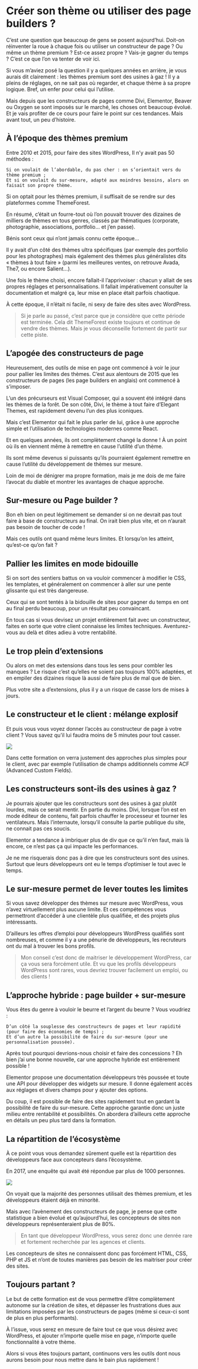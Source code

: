 # Créer son thème ou utiliser des page builders ?

C’est une question que beaucoup de gens se posent aujourd’hui. Doit-on réinventer la roue à chaque fois ou utiliser un constructeur de page ? Ou même un thème premium ? Est-ce assez propre ? Vais-je gagner du temps ? C’est ce que l’on va tenter de voir ici.

Si vous m’aviez posé la question il y a quelques années en arrière, je vous aurais dit clairement : les thèmes premium sont des usines à gaz ! Il y a pleins de réglages, on ne sait pas où regarder, et chaque thème à sa propre logique. Bref, un enfer pour celui qui l’utilise.

Mais depuis que les constructeurs de pages comme Divi, Elementor, Beaver ou Oxygen se sont imposés sur le marché, les choses ont beaucoup évolué. Et je vais profiter de ce cours pour faire le point sur ces tendances. Mais avant tout, un peu d’histoire.

## À l’époque des thèmes premium

Entre 2010 et 2015, pour faire des sites WordPress, Il n’y avait pas 50 méthodes :

    Si on voulait de l’abordable, du pas cher : on s’orientait vers du thème premium ;
    Et si on voulait du sur-mesure, adapté aux moindres besoins, alors on faisait son propre thème.

Si on optait pour les thèmes premium, il suffisait de se rendre sur des plateformes comme ThemeForest.

En résumé, c’était un fourre-tout où l’on pouvait trouver des dizaines de milliers de thèmes en tous genres, classés par thématiques (corporate, photographie, associations, portfolio… et j’en passe).

Bénis sont ceux qui n’ont jamais connu cette époque…

Il y avait d’un côté des thèmes ultra spécifiques (par exemple des portfolio pour les photographes) mais également des thèmes plus généralistes dits « thèmes à tout faire » (parmi les meilleures ventes, on retrouve Avada, The7, ou encore Salient…).

Une fois le thème choisi, encore fallait-il l’apprivoiser : chacun y allait de ses propres réglages et personnalisations. Il fallait impérativement consulter la documentation et malgré ça, leur mise en place était parfois chaotique.

À cette époque, il n’était ni facile, ni sexy de faire des sites avec WordPress.

> Si je parle au passé, c’est parce que je considère que cette période est terminée. Cela dit ThemeForest existe toujours et continue de vendre des thèmes. Mais je vous déconseille fortement de partir sur cette piste.

## L’apogée des constructeurs de page

Heureusement, des outils de mise en page ont commencé à voir le jour pour pallier les limites des thèmes. C’est aux alentours de 2015 que les constructeurs de pages (les page builders en anglais) ont commencé à s’imposer.

L’un des précurseurs est Visual Composer, qui a souvent été intégré dans les thèmes de la forêt. De son côté, Divi, le thème à tout faire d’Elegant Themes, est rapidement devenu l’un des plus iconiques.

Mais c’est Elementor qui fait le plus parler de lui, grâce à une approche simple et l’utilisation de technologies modernes comme React.

Et en quelques années, ils ont complètement changé la donne ! À un point où ils en viennent même à remettre en cause l’utilité d’un thème.

Ils sont même devenus si puissants qu’ils pourraient également remettre en cause l’utilité du développement de thèmes sur mesure.

Loin de moi de dénigrer ma propre formation, mais je me dois de me faire l’avocat du diable et montrer les avantages de chaque approche.

## Sur-mesure ou Page builder ?

Bon eh bien on peut légitimement se demander si on ne devrait pas tout faire à base de constructeurs au final. On irait bien plus vite, et on n’aurait pas besoin de toucher de code !

Mais ces outils ont quand même leurs limites. Et lorsqu’on les atteint, qu’est-ce qu’on fait ?

## Pallier les limites en mode bidouille

Si on sort des sentiers battus on va vouloir commencer à modifier le CSS, les templates, et généralement on commencer à aller sur une pente glissante qui est très dangereuse.

Ceux qui se sont tentés à la bidouille de sites pour gagner du temps en ont au final perdu beaucoup, pour un résultat peu convaincant.

En tous cas si vous devisez un projet entièrement fait avec un constructeur, faites en sorte que votre client connaisse les limites techniques. Aventurez-vous au delà et dites adieu à votre rentabilité.

## Le trop plein d’extensions

Ou alors on met des extensions dans tous les sens pour combler les manques ? Le risque c’est qu’elles ne soient pas toujours 100% adaptées, et en empiler des dizaines risque là aussi de faire plus de mal que de bien.

Plus votre site a d’extensions, plus il y a un risque de casse lors de mises à jours.

## Le constructeur et le client : mélange explosif

Et puis vous vous voyez donner l’accès au constructeur de page à votre client ? Vous savez qu’il lui faudra moins de 5 minutes pour tout casser.

![](https://capitainewp.io/wp-content/uploads/2017/05/grand-pouvoir.gif)

Dans cette formation on verra justement des approches plus simples pour le client, avec par exemple l’utilisation de champs additionnels comme ACF (Advanced Custom Fields).

## Les constructeurs sont-ils des usines à gaz ?

Je pourrais ajouter que les constructeurs sont des usines à gaz plutôt lourdes, mais ce serait mentir. En partie du moins. Divi, lorsque l’on est en mode éditeur de contenu, fait parfois chauffer le processeur et tourner les ventilateurs. Mais l’internaute, lorsqu’il consulte la partie publique du site, ne connait pas ces soucis.

Elementor a tendance à imbriquer plus de div que ce qu’il n’en faut, mais là encore, ce n’est pas ça qui impacte les performances.

Je ne me risquerais donc pas à dire que les constructeurs sont des usines. Surtout que leurs développeurs ont eu le temps d’optimiser le tout avec le temps.

## Le sur-mesure permet de lever toutes les limites

Si vous savez développer des thèmes sur mesure avec WordPress, vous n’avez virtuellement plus aucune limite. Et ces compétences vous permettront d’accéder à une clientèle plus qualifiée, et des projets plus intéressants.

D’ailleurs les offres d’emploi pour développeurs WordPress qualifiés sont nombreuses, et comme il y a une pénurie de développeurs, les recruteurs ont du mal à trouver les bons profils.

> Mon conseil c’est donc de maitriser le développement WordPress, car ça vous sera forcément utile. Et vu que les profils développeurs WordPress sont rares, vous devriez trouver facilement un emploi, ou des clients !

## L’approche hybride : page builder + sur-mesure

Vous êtes du genre à vouloir le beurre et l’argent du beurre ? Vous voudriez :

    D’un côté la souplesse des constructeurs de pages et leur rapidité (pour faire des économies de temps) ;
    Et d’un autre la possibilité de faire du sur-mesure (pour une personnalisation poussée).

Après tout pourquoi devrions-nous choisir et faire des concessions ? Eh bien j’ai une bonne nouvelle, car une approche hybride est entièrement possible !

Elementor propose une documentation développeurs très poussée et toute une API pour développer des widgets sur mesure. Il donne également accès aux réglages et divers champs pour y ajouter des options.

Du coup, il est possible de faire des sites rapidement tout en gardant la possibilité de faire du sur-mesure. Cette approche garantie donc un juste milieu entre rentabilité et possibilités. On abordera d’ailleurs cette approche en détails un peu plus tard dans la formation.

## La répartition de l’écosystème

À ce point vous vous demandez sûrement quelle est la répartition des développeurs face aux concepteurs dans l’écosystème.

En 2017, une enquête qui avait été répondue par plus de 1000 personnes.

![](https://capitainewp.io/wp-content/uploads/2017/05/repartition-developpeurs.png)

On voyait que la majorité des personnes utilisait des thèmes premium, et les développeurs étaient déjà en minorité.

Mais avec l’avènement des constructeurs de page, je pense que cette statistique a bien évolué et qu’aujourd’hui, les concepteurs de sites non développeurs représenteraient plus de 80%.

> En tant que développeur WordPress, vous serez donc une denrée rare et fortement recherchée par les agences et clients.

Les concepteurs de sites ne connaissent donc pas forcément HTML, CSS, PHP et JS et n’ont de toutes manières pas besoin de les maitriser pour créer des sites.

## Toujours partant ?

Le but de cette formation est de vous permettre d’être complètement autonome sur la création de sites, et dépasser les frustrations dues aux limitations imposées par les constructeurs de pages (même si ceux-ci sont de plus en plus performants).

À l’issue, vous serez en mesure de faire tout ce que vous désirez avec WordPress, et ajouter n’importe quelle mise en page, n’importe quelle fonctionnalité à votre thème.

Alors si vous êtes toujours partant, continuons vers les outils dont nous aurons besoin pour nous mettre dans le bain plus rapidement !
